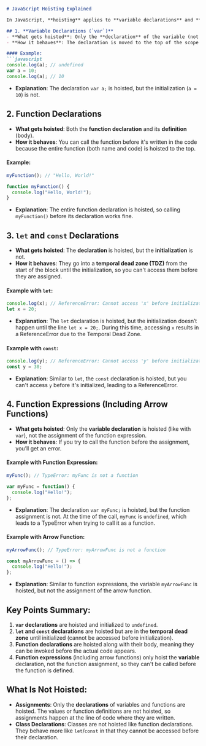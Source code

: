 
```markdown
# JavaScript Hoisting Explained

In JavaScript, **hoisting** applies to **variable declarations** and **function declarations**. However, the exact behavior depends on how the variable or function is declared (using `var`, `let`, `const`, or function declarations/expressions). Here’s a breakdown of what exactly gets hoisted:

## 1. **Variable Declarations (`var`)**
- **What gets hoisted**: Only the **declaration** of the variable (not the assignment).
- **How it behaves**: The declaration is moved to the top of the scope and is initialized with `undefined`.

#### Example:
```javascript
console.log(a); // undefined
var a = 10;
console.log(a); // 10
```
- **Explanation**: The declaration `var a;` is hoisted, but the initialization (`a = 10`) is not.

## 2. **Function Declarations**
- **What gets hoisted**: Both the **function declaration** and its **definition** (body).
- **How it behaves**: You can call the function before it's written in the code because the entire function (both name and code) is hoisted to the top.

#### Example:
```javascript
myFunction(); // "Hello, World!"

function myFunction() {
  console.log("Hello, World!");
}
```
- **Explanation**: The entire function declaration is hoisted, so calling `myFunction()` before its declaration works fine.

## 3. **`let` and `const` Declarations**
- **What gets hoisted**: The **declaration** is hoisted, but the **initialization** is not.
- **How it behaves**: They go into a **temporal dead zone (TDZ)** from the start of the block until the initialization, so you can't access them before they are assigned.

#### Example with `let`:
```javascript
console.log(x); // ReferenceError: Cannot access 'x' before initialization
let x = 20;
```
- **Explanation**: The `let` declaration is hoisted, but the initialization doesn’t happen until the line `let x = 20;`. During this time, accessing `x` results in a ReferenceError due to the Temporal Dead Zone.

#### Example with `const`:
```javascript
console.log(y); // ReferenceError: Cannot access 'y' before initialization
const y = 30;
```
- **Explanation**: Similar to `let`, the `const` declaration is hoisted, but you can't access `y` before it's initialized, leading to a ReferenceError.

## 4. **Function Expressions (Including Arrow Functions)**
- **What gets hoisted**: Only the **variable declaration** is hoisted (like with `var`), not the assignment of the function expression.
- **How it behaves**: If you try to call the function before the assignment, you’ll get an error.

#### Example with Function Expression:
```javascript
myFunc(); // TypeError: myFunc is not a function

var myFunc = function() {
  console.log("Hello!");
};
```
- **Explanation**: The declaration `var myFunc;` is hoisted, but the function assignment is not. At the time of the call, `myFunc` is `undefined`, which leads to a TypeError when trying to call it as a function.

#### Example with Arrow Function:
```javascript
myArrowFunc(); // TypeError: myArrowFunc is not a function

const myArrowFunc = () => {
  console.log("Hello!");
};
```
- **Explanation**: Similar to function expressions, the variable `myArrowFunc` is hoisted, but not the assignment of the arrow function.

## Key Points Summary:
1. **`var` declarations** are hoisted and initialized to `undefined`.
2. **`let` and `const` declarations** are hoisted but are in the **temporal dead zone** until initialized (cannot be accessed before initialization).
3. **Function declarations** are hoisted along with their body, meaning they can be invoked before the actual code appears.
4. **Function expressions** (including arrow functions) only hoist the **variable** declaration, not the function assignment, so they can't be called before the function is defined.

## What Is Not Hoisted:
- **Assignments**: Only the **declarations** of variables and functions are hoisted. The values or function definitions are not hoisted, so assignments happen at the line of code where they are written.
- **Class Declarations**: Classes are not hoisted like function declarations. They behave more like `let`/`const` in that they cannot be accessed before their declaration.

